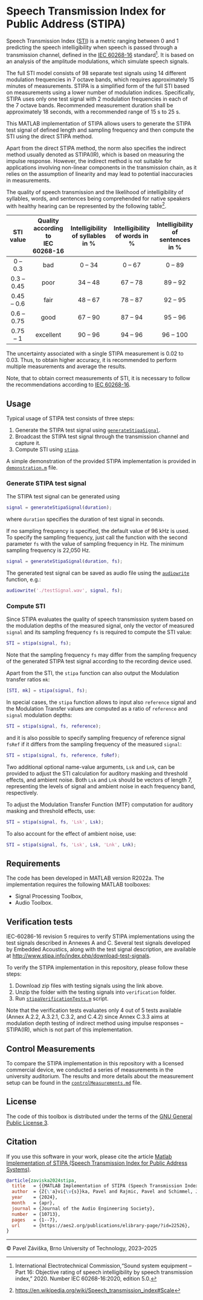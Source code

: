 # Speech Transmission Index for Public Address (STIPA)

Speech Transmission Index ([STI](https://en.wikipedia.org/wiki/Speech_transmission_index))
is a metric ranging between 0 and 1 predicting the speech intelligibility when speech is passed through a transmission channel, defined in the [IEC&nbsp;60268-16](https://webstore.iec.ch/publication/26771) standard[^1].
It is based on an analysis of the amplitude modulations, which simulate speech signals.

[^1]: International Electrotechnical Commission,“Sound system equipment – Part 16: Objective rating of speech intelligibility by speech transmission index,” 2020. Number IEC 60268-16:2020, edition 5.0.

The full STI model consists of 98 separate test signals using 14 different modulation frequencies in 7 octave bands, which requires approximately 15 minutes of measurements.
STIPA is a simplified form of the full STI based on measurements using a lower number of modulation indices.
Specifically, STIPA uses only one test signal with 2 modulation frequencies in each of the 7 octave bands.
Recommended measurement duration shall be approximately 18 seconds, with a recommended range of 15 s to 25 s.

This MATLAB implementation of STIPA allows users to generate the STIPA test signal of defined length and sampling frequency and then compute the STI using the direct STIPA method.

Apart from the direct STIPA method, the norm also specifies the indirect method usually denoted as STIPA(IR), which is based on measuring the impulse response.
However, the indirect method is not suitable for applications involving non-linear components in the transmission chain, as it relies on the assumption of linearity and may lead to potential inaccuracies in measurements.

The quality of speech transmission and the likelihood of intelligibility of syllables, words, and sentences being comprehended for native speakers with healthy hearing can be represented by the following table[^2].

[^2]: https://en.wikipedia.org/wiki/Speech_transmission_index#Scale

| STI value | Quality according to<br>IEC 60268-16 | Intelligibility<br>of syllables in % | Intelligibility<br>of words in % | Intelligibility<br>of sentences in % |
|:----------------:|:---------:|:-------------:|:-------------:|:--------------:|
| 0 &ndash; 0.3    | bad       | 0 &ndash; 34  | 0 &ndash; 67  | 0 &ndash; 89   |
| 0.3 &ndash; 0.45 | poor      | 34 &ndash; 48 | 67 &ndash; 78 | 89 &ndash; 92  |
| 0.45 &ndash; 0.6 | fair      | 48 &ndash; 67 | 78 &ndash; 87 | 92 &ndash; 95  |
| 0.6 &ndash; 0.75 | good      | 67 &ndash; 90 | 87 &ndash; 94 | 95 &ndash; 96  |
| 0.75 &ndash; 1   | excellent | 90 &ndash; 96 | 94 &ndash; 96 | 96 &ndash; 100 |

The uncertainty associated with a single STIPA measurement is 0.02 to 0.03.
Thus, to obtain higher accuracy, it is recommended to perform multiple measurements and average the results.

Note, that to obtain correct measurements of STI, it is necessary to follow the recommendations according to [IEC&nbsp;60268-16](https://webstore.iec.ch/publication/26771).

## Usage

Typical usage of STIPA test consists of three steps:
1. Generate the STIPA test signal using [`generateStipaSignal`](https://github.com/zawi01/stipa/blob/main/generateStipaSignal.m).
2. Broadcast the STIPA test signal through the transmission channel and capture it.
3. Compute STI using [`stipa`](https://github.com/zawi01/stipa/blob/main/stipa.m).

A simple demonstration of the provided STIPA implementation is provided in [`demonstration.m`](https://github.com/zawi01/stipa/blob/main/demonstration.m) file.

### Generate STIPA test signal

The STIPA test signal can be generated using

```matlab
signal = generateStipaSignal(duration);
```
where `duration` specifies the duration of test signal in seconds. 

If no sampling frequency is specified, the default value of 96&nbsp;kHz is used.
To specify the sampling frequency, just call the function with the second parameter `fs` with the value of sampling frequency in Hz.
The minimum sampling frequency is 22,050&nbsp;Hz.

```matlab
signal = generateStipaSignal(duration, fs);
```

The generated test signal can be saved as audio file using the 
[`audiowrite`](https://www.mathworks.com/help/matlab/ref/audiowrite.html)
function, e.g.:

```matlab
audiowrite('./testSignal.wav', signal, fs);
```

### Compute STI

Since STIPA evaluates the quality of speech transmission system based on the modulation depths of the measured signal, only the vector of measured `signal` and its sampling frequency `fs` is required to compute the STI value:

```matlab
STI = stipa(signal, fs);
```

Note that the sampling frequency `fs` may differ from the sampling frequency of the generated STIPA test signal according to the recording device used.

Apart from the STI, the `stipa` function can also output the Modulation transfer ratios `mk`:

```matlab
[STI, mk] = stipa(signal, fs);
```

In special cases, the `stipa` function allows to input also `reference` signal and the Modulation Transfer values are computed as a ratio of `reference` and `signal` modulation depths:

```matlab
STI = stipa(signal, fs, reference);
```

and it is also possible to specify sampling frequency of reference signal `fsRef` if it differs from the sampling frequency of the measured `signal`:

```matlab
STI = stipa(signal, fs, reference, fsRef);
```

Two additional optional name-value arguments, `Lsk` and `Lnk`, can be provided to adjust the STI calculation for auditory masking and threshold effects, and ambient noise. 
Both `Lsk` and `Lnk` should be vectors of length 7, representing the levels of signal and ambient noise in each frequency band, respectively.

To adjust the Modulation Transfer Function (MTF) computation for auditory masking and threshold effects, use:
```matlab
STI = stipa(signal, fs, 'Lsk', Lsk);
```

To also account for the effect of ambient noise, use:
```matlab
STI = stipa(signal, fs, 'Lsk', Lsk, 'Lnk', Lnk);
```

## Requirements

The code has been developed in MATLAB version R2022a. The implementation requires the following MATLAB toolboxes:
- Signal Processing Toolbox,
- Audio Toolbox.

## Verification tests

IEC-60286-16 revision 5 requires to verify STIPA implementations using the test signals described in Annexes A and C. 
Several test signals developed by Embedded Acoustics, along with the test signal description, are available at http://www.stipa.info/index.php/download-test-signals.

To verify the STIPA implementation in this repository, please follow these steps:
1. Download zip files with testing signals using the link above.
2. Unzip the folder with the testing signals into `verification` folder.
3. Run [`stipaVerificationTests.m`](https://github.com/zawi01/stipa/blob/main/stipaVerificationTests.m) script.

Note that the verification tests evaluates only 4 out of 5 tests available (Annex A.2.2, A.3.2.1, C.3.2, and C.4.2) since Annex C.3.3 aims at modulation depth testing of indirect method using impulse responses &ndash; STIPA(IR), which is not part of this implementation.

## Control Measurements

To compare the STIPA implementation in this repository with a licensed commercial device, we conducted a series of measurements in the university auditorium. 
The results and more details about the measurement setup can be found in the [`controlMeasurements.md`](https://github.com/zawi01/stipa/blob/main/control_measurements/controlMeasurements.md) file.

## License

The code of this toolbox is distributed under the terms of the [GNU General Public License 3](https://github.com/zawi01/stipa/blob/main/LICENSE).

## Citation

If you use this software in your work, please cite the article [Matlab Implementation of STIPA (Speech Transmission Index for Public Address Systems)](https://aes2.org/publications/elibrary-page/?id=22526).

```bibtex
@article{zaviska2024stipa,
  title   = {{MATLAB Implementation of STIPA (Speech Transmission Index for Public Address Systems)}},
  author  = {Z{\'a}vi{\v{s}}ka, Pavel and Rajmic, Pavel and Schimmel, Ji{\v{r}}{\'i}},
  year    = {2024},
  month   = {apr},
  journal = {Journal of the Audio Engineering Society},
  number  = {10713},
  pages   = {1--7},
  url     = {https://aes2.org/publications/elibrary-page/?id=22526},
}
```

---
&copy; Pavel Záviška, Brno University of Technology, 2023&ndash;2025
